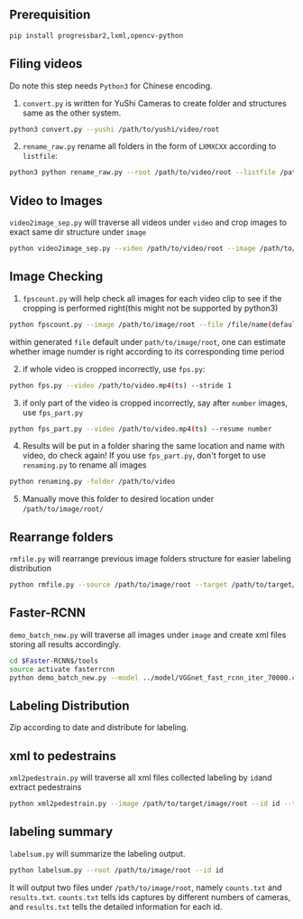## Prerequisition
```sh
pip install progressbar2,lxml,opencv-python
```

## Filing videos
Do note this step needs `Python3` for Chinese encoding.

1. `convert.py` is written for YuShi Cameras to create folder and structures same as the other system.
```sh
python3 convert.py --yushi /path/to/yushi/video/root 
```


2. `rename_raw.py` rename all folders in the form of `LXMXCXX` according to `listfile`:
```sh
python3 python rename_raw.py --root /path/to/video/root --listfile /path/to/list/file(default:Camlist.txt)
```


## Video to Images
`video2image_sep.py` will traverse all videos under `video` and crop images to exact same dir structure under `image`
```sh
python video2image_sep.py --video /path/to/video/root --image /path/to/image/root
```

## Image Checking
1. `fpscount.py` will help check all images for each video clip to see if the cropping is performed right(this might not be supported by python3)
```sh
python fpscount.py --image /path/to/image/root --file /file/name(default:imagecounts.txt)
```

within generated `file` default under `path/to/image/root`, one can estimate whether image numder is right according to its corresponding time period

2. if whole video is cropped incorrectly, use `fps.py`:
```sh
python fps.py --video /path/to/video.mp4(ts) --stride 1
```
3. if only part of the video is cropped incorrectly, say after `number` images, use `fps_part.py`
```sh
python fps_part.py --video /path/to/video.mp4(ts) --resume number
```
4. Results will be put in a folder sharing the same location and name with video, do check again! If you use `fps_part.py`, don't forget to use `renaming.py` to rename all images
```sh
python renaming.py -folder /path/to/video 
```
5. Manually move this folder to desired location under `/path/to/image/root/`

## Rearrange folders
`rmfile.py` will rearrange previous image folders structure for easier labeling distribution
```sh
python rmfile.py --source /path/to/image/root --target /path/to/target/image/root
```

## Faster-RCNN
`demo_batch_new.py` will traverse all images under `image` and create xml files storing all results accordingly.
```sh
cd $Faster-RCNN$/tools
source activate fasterrcnn
python demo_batch_new.py --model ../model/VGGnet_fast_rcnn_iter_70000.ckpt --image /path/to/target/image/root 
```

## Labeling Distribution
Zip according to date and distribute for labeling.


## xml to pedestrains
`xml2pedestrain.py` will traverse all xml files collected labeling by `id`and extract pedestrains
```sh
python xml2pedestrain.py --image /path/to/target/image/root --id id --target target/folder/name(default:dataset)
```

## labeling summary
`labelsum.py` will summarize the labeling output.
```sh
python labelsum.py --root /path/to/image/root --id id
```
It will output two files under `/path/to/image/root`, namely `counts.txt` and `results.txt`. `counts.txt` tells ids captures by different numbers of cameras, and `results.txt` tells the detailed information for each id.
